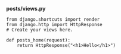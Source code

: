 **posts/views.py**

    from django.shortcuts import render
    from django.http import HttpResponse
    # Create your views here.

    def posts_home(request):
        return HttpResponse("<h1>Hello</h1>")

